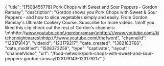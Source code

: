 {
    "title": "[1508455778] Pork Chops with Sweet and Sour Peppers - Gordon Ramsay",
    "description": "Gordon shows you Pork Chops with Sweet & Sour Peppers - and how to slice vegetables simply and easily. From Gordon Ramsay's Ultimate Cookery Course. Subscribe for more videos. \n\nIf you liked this clip check out the rest of Gordon's channels: \n\nhttp:\/\/www.youtube.com\/gordonramsay\nhttp:\/\/www.youtube.com\/kitchennightmares\nhttp:\/\/www.youtube.com\/thefword",
    "channelid": "123179143",
    "videoid": "123179217",
    "date_created": "1382183766",
    "date_modified": "1508373259",
    "type": "captivate",
    "layout": "channelVideo",
    "url": "\/food-network\/pork-chops-with-sweet-and-sour-peppers-gordon-ramsay\/123179143-123179217"
}